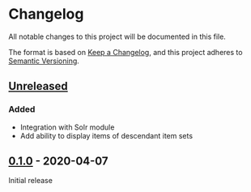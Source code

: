 # Changelog

All notable changes to this project will be documented in this file.

The format is based on [Keep a Changelog](https://keepachangelog.com/en/1.0.0/),
and this project adheres to [Semantic Versioning](https://semver.org/spec/v2.0.0.html).

## [Unreleased]

### Added

- Integration with Solr module
- Add ability to display items of descendant item sets

## [0.1.0] - 2020-04-07

Initial release

[Unreleased]: https://github.com/biblibre/omeka-s-module-ItemSetsTree/compare/v0.1.0...HEAD
[0.1.0]: https://github.com/biblibre/omeka-s-module-ItemSetsTree/releases/tag/v0.1.0
